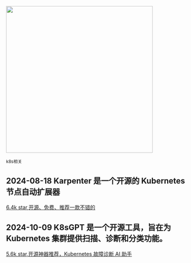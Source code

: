 <img src="https://img.picui.cn/free/2024/10/22/6717683f9f7ed.png" width="400" />  

<small>k8s相关</small>

## 2024-08-18 Karpenter 是一个开源的 Kubernetes 节点自动扩展器

[6.4k star,开源、免费、推荐一款不错的](https://mp.weixin.qq.com/s?__biz=MzU4MjY3Mzc3OQ==&mid=2247493238&idx=1&sn=4c7849a051320378b37f817b76275989&chksm=fdb6126acac19b7c567cb7deb6361b50d4f36fef8bc111a5fb7023ba53162a7b8bb104517782&token=1264986599&lang=zh_CN#rd)

## 2024-10-09 K8sGPT 是一个开源工具，旨在为 Kubernetes 集群提供扫描、诊断和分类功能。

[5.6k star,开源神器推荐，Kubernetes 故障诊断 AI 助手](https://mp.weixin.qq.com/s?__biz=MzU4MjY3Mzc3OQ==&mid=2247495290&idx=1&sn=fc0f19f444d0ce4cbe6b56b53e57f204&chksm=fdb61a66cac193707748b109f6af1b423667905bbe915e502f92b36c7bce617463ebea26a25d&token=1783337456&lang=zh_CN#rd)